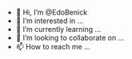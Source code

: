 - 👋 Hi, I’m @EdoBenick
- 👀 I’m interested in ...
- 🌱 I’m currently learning ...
- 💞️ I’m looking to collaborate on ...
- 📫 How to reach me ...

<!---
EdoBenick/EdoBenick is a ✨ special ✨ repository because its `README.md` (this file) appears on your GitHub profile.
You can click the Preview link to take a look at your changes.
--->
